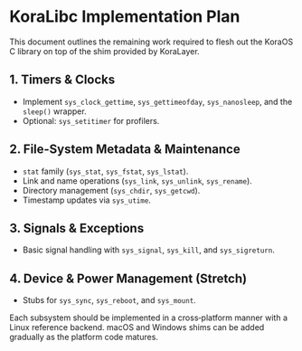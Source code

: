 # KoraLibc Implementation Plan

This document outlines the remaining work required to flesh out the KoraOS C library on top of the shim provided by KoraLayer.

## 1. Timers & Clocks
- Implement `sys_clock_gettime`, `sys_gettimeofday`, `sys_nanosleep`, and the `sleep()` wrapper.
- Optional: `sys_setitimer` for profilers.

## 2. File-System Metadata & Maintenance
- `stat` family (`sys_stat`, `sys_fstat`, `sys_lstat`).
- Link and name operations (`sys_link`, `sys_unlink`, `sys_rename`).
- Directory management (`sys_chdir`, `sys_getcwd`).
- Timestamp updates via `sys_utime`.

## 3. Signals & Exceptions
- Basic signal handling with `sys_signal`, `sys_kill`, and `sys_sigreturn`.

## 4. Device & Power Management (Stretch)
- Stubs for `sys_sync`, `sys_reboot`, and `sys_mount`.

Each subsystem should be implemented in a cross‑platform manner with a Linux reference backend.  macOS and Windows shims can be added gradually as the platform code matures.
